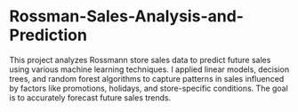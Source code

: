 # Rossman-Sales-Analysis-and-Prediction
This project analyzes Rossmann store sales data to predict future sales using various machine learning techniques. I applied linear models, decision trees, and random forest algorithms to capture patterns in sales influenced by factors like promotions, holidays, and store-specific conditions. The goal is to accurately forecast future sales trends.
